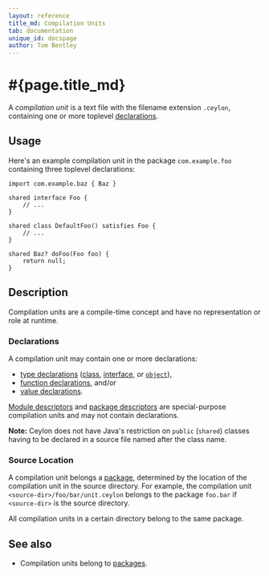 ```yaml
---
layout: reference
title_md: Compilation Units
tab: documentation
unique_id: docspage
author: Tom Bentley
---
```


# #{page.title_md}

A *compilation unit* is a text file with the filename extension 
`.ceylon`, containing one or more toplevel [declarations](#declarations).

## Usage 

Here's an example compilation unit in the package `com.example.foo` 
containing three toplevel declarations:

<!-- check:none -->
<!-- try: -->
    import com.example.baz { Baz }

    shared interface Foo {
        // ...
    }

    shared class DefaultFoo() satisfies Foo {
        // ...
    }
    
    shared Baz? doFoo(Foo foo) {
        return null;
    }


## Description

Compilation units are a compile-time concept and have no representation 
or role at runtime.

### Declarations

A compilation unit may contain one or more declarations:

* [type declarations](../type) ([class](../class), 
  [interface](../interface), or [`object`](../object)), 
* [function declarations](../function), and/or
* [value declarations](../value).

[Module descriptors](../module/#descriptor) and 
[package descriptors](../package/#descriptor) are special-purpose 
compilation units and may not contain declarations.

**Note:** Ceylon does not have Java's restriction on `public` (`shared`) 
classes having to be declared in a source file named after the class name.

### Source Location

A compilation unit belongs a [package](../package), determined 
by the location of the compilation unit in the source directory. 
For example, the compilation unit `<source-dir>/foo/bar/unit.ceylon` 
belongs to the package `foo.bar` if `<source-dir>` is the source 
directory.

All compilation units in a certain directory belong to the same
package.

## See also

* Compilation units belong to [packages](../package).
